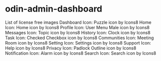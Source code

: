 # odin-admin-dashboard

List of license free images
Dashboard Icon: Puzzle icon by Icons8
Home Icon: Home icon by Icons8
Profile Icon: User Menu Male icon by Icons8
Messages Icon: Topic icon by Icons8
History Icon: Clock icon by Icons8
Task Icon: Checked Checkbox icon by Icons8
Communities Icon: Meeting Room icon by Icons8
Setting Icon: Settings icon by Icons8
Support Icon: Help icon by Icons8
Privacy Icon: Padlock Outline icon by Icons8
Notification Icon: Alarm icon by Icons8
Search Icon: Search icon by Icons8